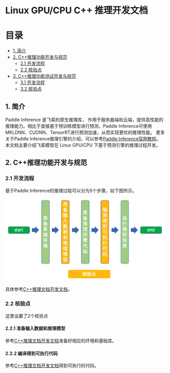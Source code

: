 # Linux GPU/CPU C++ 推理开发文档

# 目录

- [1. 简介](#1)
- [2. C++推理功能开发与规范](#2)
    - [2.1 开发流程](#2.1)
    - [2.2 核验点](#2.2)
- [3. C++推理功能测试开发与规范](#3)
    - [3.1 开发流程](#3.1)
    - [3.2 核验点](#3.2)


## 1. 简介

Paddle Inference 是飞桨的原生推理库， 作用于服务器端和云端，提供高性能的推理能力。相比于直接基于预训练模型进行预测，Paddle Inference可使用MKLDNN、CUDNN、TensorRT进行预测加速，从而实现更优的推理性能。
更多关于Paddle Inference推理引擎的介绍，可以参考[Paddle Inference官网教程](https://www.paddlepaddle.org.cn/documentation/docs/zh/guides/05_inference_deployment/inference/inference_cn.html)。
本文档主要介绍飞桨模型在 Linux GPU/CPU 下基于预测引擎的推理过程开发。


## 2. C++推理功能开发与规范

### 2.1 开发流程

基于Paddle Inference的推理过程可以分为5个步骤，如下图所示。
<div align="center">
    <img src="../images/infer_cpp.png" width="600">
</div>

具体参考[C++推理文档开发文档](./infer_cpp.md)。

### 2.2 核验点
这里设置了2个核验点

#### 2.2.1 准备输入数据和推理模型
参考[C++推理文档开发文档](./infer_cpp.md)准备好相应的环境和基础库。
#### 2.2.2 编译得到可执行代码
参考[C++推理文档开发文档](./infer_cpp.md)得到可执行的代码。


